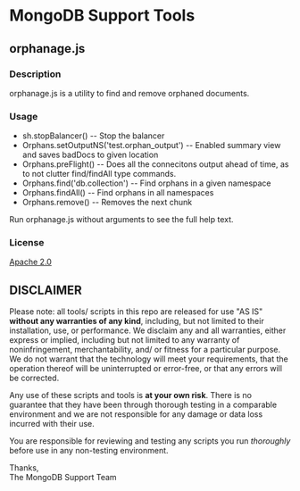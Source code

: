 MongoDB Support Tools
=====================

orphanage.js
------------

### Description

orphanage.js is a utility to find and remove orphaned documents.

### Usage

 - sh.stopBalancer()               -- Stop the balancer
 - Orphans.setOutputNS('test.orphan_output')  -- Enabled summary view and saves badDocs to given location
 - Orphans.preFlight() --  Does all the connecitons output ahead of time, as to not  clutter  find/findAll type commands.
 - Orphans.find('db.collection')   -- Find orphans in a given namespace
 - Orphans.findAll()               -- Find orphans in all namespaces
 - Orphans.remove()                -- Removes the next chunk

Run orphanage.js without arguments to see the full help text.

### License

[Apache 2.0](http://www.apache.org/licenses/LICENSE-2.0)


DISCLAIMER
----------
Please note: all tools/ scripts in this repo are released for use "AS IS" **without any warranties of any kind**,
including, but not limited to their installation, use, or performance.  We disclaim any and all warranties, either 
express or implied, including but not limited to any warranty of noninfringement, merchantability, and/ or fitness 
for a particular purpose.  We do not warrant that the technology will meet your requirements, that the operation 
thereof will be uninterrupted or error-free, or that any errors will be corrected.

Any use of these scripts and tools is **at your own risk**.  There is no guarantee that they have been through 
thorough testing in a comparable environment and we are not responsible for any damage or data loss incurred with 
their use.

You are responsible for reviewing and testing any scripts you run *thoroughly* before use in any non-testing 
environment.

Thanks,  
The MongoDB Support Team

